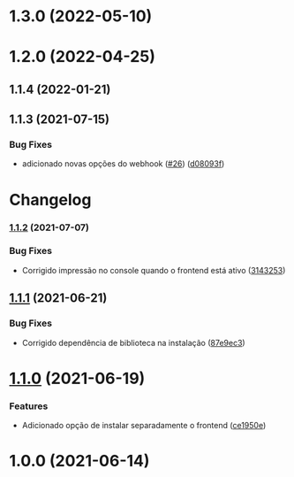 # 1.3.0 (2022-05-10)



# 1.2.0 (2022-04-25)



## 1.1.4 (2022-01-21)



## 1.1.3 (2021-07-15)


### Bug Fixes

* adicionado novas opções do webhook ([#26](https://github.com/wppconnect-team/server-cli/issues/26)) ([d08093f](https://github.com/wppconnect-team/server-cli/commit/d08093ffa98adc8620777184542747b764a36f78))



# Changelog

### [1.1.2](https://www.github.com/wppconnect-team/server-cli/compare/v1.1.1...v1.1.2) (2021-07-07)


### Bug Fixes

* Corrigido impressão no console quando o frontend está ativo ([3143253](https://www.github.com/wppconnect-team/server-cli/commit/3143253f9bdb140ab23d4d94b02aaa8dfcd0aa73))

## [1.1.1](https://github.com/wppconnect-team/server-cli/compare/v1.1.0...v1.1.1) (2021-06-21)

### Bug Fixes

- Corrigido dependência de biblioteca na instalação ([87e9ec3](https://github.com/wppconnect-team/server-cli/commit/87e9ec38c993c6dce0327ab1c14c3b953bd94cc7))

# [1.1.0](https://github.com/wppconnect-team/server-cli/compare/v1.0.0...v1.1.0) (2021-06-19)

### Features

- Adicionado opção de instalar separadamente o frontend ([ce1950e](https://github.com/wppconnect-team/server-cli/commit/ce1950e8df87ba5b1a9f1b9ef58ba24ddc9f5bb6))

# 1.0.0 (2021-06-14)

